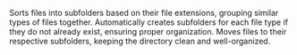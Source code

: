 Sorts files into subfolders based on their file extensions, grouping similar types of files together.
Automatically creates subfolders for each file type if they do not already exist, ensuring proper organization.
Moves files to their respective subfolders, keeping the directory clean and well-organized.
